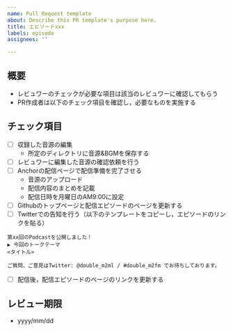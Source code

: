 ```yaml
---
name: Pull Request template
about: Describe this PR template's purpose here.
title: エピソードxxx
labels: episode
assignees: ''

---
```


## 概要
- レビュワーのチェックが必要な項目は該当のレビュワーに確認してもらう
- PR作成者は以下のチェック項目を確認し，必要なものを実施する

## チェック項目
- [ ] 収録した音源の編集
    - 所定のディレクトリに音源&BGMを保存する
- [ ] レビュワーに編集した音源の確認依頼を行う
- [ ] Anchorの配信ページで配信準備を完了させる
    - 音源のアップロード
    - 配信内容のまとめを記載
    - 配信日時を月曜日のAM9:00に設定
- [ ] Githubのトップページと配信エピソードのページを更新する
- [ ] Twitterでの告知を行う（以下のテンプレートをコピーし，エピソードのリンクを貼る）
```
第xx回のPodcastを公開しました！
▶︎ 今回のトークテーマ
<タイトル>

ご質問、ご意見はTwitter: @double_m2ml / #double_m2fm でお待ちしております。
```
- [ ] 配信後，配信エピソードのページのリンクを更新する

## レビュー期限
- yyyy/mm/dd

